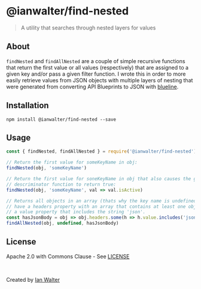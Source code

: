 # @ianwalter/find-nested
> A utility that searches through nested layers for values

## About

`findNested` and `findAllNested` are a couple of simple recursive functions that
return the first value or all values (respectively) that are assigned to a given
key and/or pass a given filter function. I wrote this in order to more easily
retrieve values from JSON objects with multiple layers of nesting that were
generated from converting API Blueprints to JSON with [blueline][bluelineUrl].

## Installation

```console
npm install @ianwalter/find-nested --save
```

## Usage

```js
const { findNested, findAllNested } = require('@ianwalter/find-nested')

// Return the first value for someKeyName in obj:
findNested(obj, 'someKeyName')

// Return the first value for soneKeyName in obj that also causes the given
// descriminator function to return true:
findNested(obj, 'someKeyName', val => val.isActive)

// Returns all objects in an array (thats why the key name is undefined) that
// have a headers property with an array that contains at least one object with
// a value property that includes the string 'json'.
const hasJsonBody = obj => obj.headers.some(h => h.value.includes('json'))
findAllNested(obj, undefined, hasJsonBody)
```

## License

Apache 2.0 with Commons Clause - See [LICENSE][licenseUrl]

&nbsp;

Created by [Ian Walter](https://iankwalter.com)

[bluelineUrl]: https://github.com/ianwalter/blueline
[licenseUrl]: https://github.com/ianwalter/find-nested/blob/master/LICENSE
